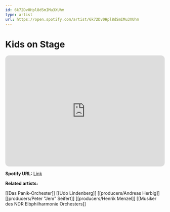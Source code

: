 ```yaml
---
id: 6k72Dv0Hpl8dSmIMu3XUhm
type: artist
url: https://open.spotify.com/artist/6k72Dv0Hpl8dSmIMu3XUhm
---
```

# Kids on Stage

<iframe style="border-radius:12px" src="https://open.spotify.com/embed/artist/6k72Dv0Hpl8dSmIMu3XUhm" width="100%" height="352" frameBorder="0" allowfullscreen="" allow="autoplay; clipboard-write; encrypted-media; fullscreen; picture-in-picture" loading="lazy"></iframe>

**Spotify URL:** [Link](https://open.spotify.com/artist/6k72Dv0Hpl8dSmIMu3XUhm)

**Related artists:**

[[Das Panik-Orchester]]
[[Udo Lindenberg]]
[[producers/Andreas Herbig]]
[[producers/Peter "Jem" Seifert]]
[[producers/Henrik Menzel]]
[[Musiker des NDR Elbphilharmonie Orchesters]]
